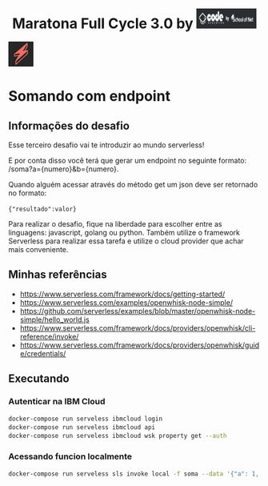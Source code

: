 <h1 align="center">
    Maratona Full Cycle 3.0 by <img width="120" height="40" src="https://github.com/trainningjava/Maratona-Full-Cycle-3.0/blob/master/public/assets/img/curso1.png">
</h1>

<img src="https://github.com/trainningjava/Maratona-Full-Cycle-3.0/blob/master/public/assets/img/serverless.png" alt="docker" width="50" height="50"> <h1>Somando com endpoint

## Informações do desafio

Esse terceiro desafio vai te introduzir ao mundo serverless!

E por conta disso você terá que gerar um endpoint no seguinte 
formato: /soma?a={numero}&b={numero}.

Quando alguém acessar através do método get um json 
deve ser retornado no formato:

`{"resultado":valor}`

Para realizar o desafio, fique na liberdade para escolher entre as linguagens: javascript, golang ou python. Também utilize o framework Serverless para realizar essa tarefa e utilize o cloud provider que achar mais conveniente.


## Minhas referências

* https://www.serverless.com/framework/docs/getting-started/
* https://www.serverless.com/examples/openwhisk-node-simple/
* https://github.com/serverless/examples/blob/master/openwhisk-node-simple/hello_world.js
* https://www.serverless.com/framework/docs/providers/openwhisk/cli-reference/invoke/
* https://www.serverless.com/framework/docs/providers/openwhisk/guide/credentials/

## Executando

### Autenticar na IBM Cloud

```bash
docker-compose run serveless ibmcloud login
docker-compose run serveless ibmcloud api
docker-compose run serveless ibmcloud wsk property get --auth
```

### Acessando funcion localmente

```bash
docker-compose run serveless sls invoke local -f soma --data '{"a": 1, "b": 2 }'
```

